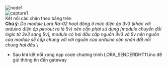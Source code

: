 ![node1](https://user-images.githubusercontent.com/26000753/48850165-9bf55480-edda-11e8-8811-420666cc5c8a.PNG)
 <br/>
![capture1](https://user-images.githubusercontent.com/26000753/48850585-9a785c00-eddb-11e8-8925-6e740abcd1f1.PNG)
<br/>
Kết nối các chân theo bảng trên <br/>
**Chú ý**: *Do module Lora Ra-02 hoạt động ở mức điện áp 3v3 (khác với arduino điện áp pin/out ra là 5v) nên cần phải sử dụng [module chuyển đổi logic từ 3v3 sang 5v], module có hai đầu cấp nguồn 3v3 và 5v nên nguồn của module sễ cấp chung với với nguồn của arduino còn chân đất nối chung hai đầu*
\
- Sau khi kết nối xong nạp code chương trình LORA_SENDERDHT11.ino để gửi thông tin đến gateway
